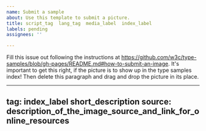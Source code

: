 ```yaml
---
name: Submit a sample
about: Use this template to submit a picture.
title: script_tag  lang_tag  media_label  index_label
labels: pending
assignees: ''

---
```


Fill this issue out following the instructions at https://github.com/w3c/type-samples/blob/gh-pages/README.md#how-to-submit-an-image. It's important to get this right, if the picture is to show up in the type samples index! Then delete this paragraph and drag and drop the picture in its place.

---
tag: index_label short_description
source: description_of_the_image_source_and_link_for_online_resources
----
